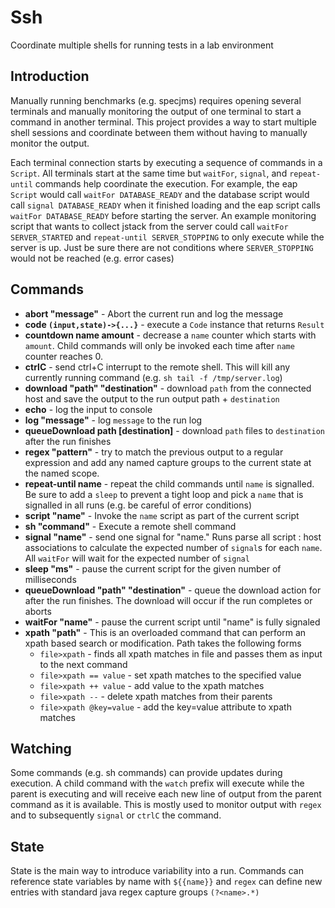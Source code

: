 # Ssh
Coordinate multiple shells for running tests in a lab environment
## Introduction
Manually running benchmarks (e.g. specjms) requires opening several
terminals and manually monitoring the output of one terminal to start
a command in another terminal. This project provides a way to
start multiple shell sessions and coordinate between them without
having to manually monitor the output.

Each terminal connection starts by executing a sequence of commands
in a `Script`. All terminals start at the same time but `waitFor`,
`signal`, and `repeat-until` commands help coordinate the execution. For example, the eap
`Script` would call `waitFor DATABASE_READY` and the database script
would call `signal DATABASE_READY` when it finished loading and the eap
script calls `waitFor DATABASE_READY` before starting the server.
An example monitoring script that wants to collect jstack from the server
could call `waitFor SERVER_STARTED` and `repeat-until SERVER_STOPPING`
to only execute while the server is up. Just be sure there are not
conditions where `SERVER_STOPPING` would not be reached (e.g. error cases)

## Commands
* __abort "message"__ - Abort the current run and log the message
* __code `(input,state)->{...}`__ - execute a `Code` instance that returns `Result`
* __countdown name amount__ - decrease a `name` counter which starts with `amount`.
Child commands will only be invoked each time after `name` counter reaches 0.
* __ctrlC__ - send ctrl+C interrupt to the remote shell. This will kill
any currently running command (e.g. `sh tail -f /tmp/server.log`)
* __download "path" "destination"__ - download `path` from the connected
host and save the output to the  run output path + `destination`
* __echo__ - log the input to console
* __log "message"__ - log `message` to the run log
* __queueDownload  path \[destination\]__ - download `path` files to
`destination` after the run finishes
* __regex "pattern"__ - try to match the previous output to a regular
expression and add any named capture groups to the current state at
the named scope.
* __repeat-until name__ - repeat the child commands until `name` is signalled.
Be sure to add a `sleep` to prevent a tight loop and pick a `name` that
is signalled in all runs (e.g. be careful of error conditions)
* __script "name"__ - Invoke the `name` script as part of the current script
* __sh "command"__ - Execute a remote shell command
* __signal "name"__ - send one signal for "name." Runs parse all script :
host associations to calculate the expected number of `signal`s for each
`name`. All `waitFor` will wait for the expected number of `signal`
* __sleep "ms"__ - pause the current script for the given number of milliseconds
* __queueDownload "path" "destination"__ - queue the download action for
after the run finishes. The download will occur if the run completes
or aborts
* __waitFor "name"__ - pause the current script until "name" is fully signaled
* __xpath "path"__ - This is an overloaded command that can perform an xpath
  based search or modification. Path takes the following forms
   - `file>xpath` - finds all xpath matches in file and passes them as
   input to the next command
   - `file>xpath == value` - set xpath matches to the specified value
   - `file>xpath ++ value` - add value to the xpath matches
   - `file>xpath --` - delete xpath matches from their parents
   - `file>xpath @key=value` - add the key=value attribute to xpath matches

## Watching
Some commands (e.g. sh commands) can provide updates during execution.
A child command with the `watch` prefix will execute while the parent is
executing and will receive each new line of output from the parent command
as it is available. This is mostly used to monitor output with `regex`
and to subsequently `signal` or `ctrlC` the command.

## State
State is the main way to introduce variability into a run. Commands can
reference state variables by name with `${{name}}` and `regex` can define
new entries with standard java regex capture groups `(?<name>.*)`